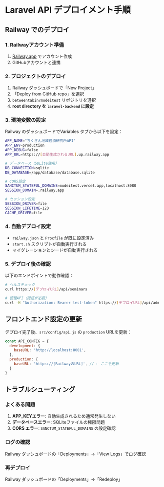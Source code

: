 # Laravel API デプロイメント手順

## Railway でのデプロイ

### 1. Railwayアカウント準備
1. [Railway.app](https://railway.app) でアカウント作成
2. GitHubアカウントと連携

### 2. プロジェクトのデプロイ
1. Railway ダッシュボードで「New Project」
2. 「Deploy from GitHub repo」を選択
3. `betweentabin/modeitest` リポジトリを選択
4. **root directory を `laravel-backend` に設定**

### 3. 環境変数の設定
Railway のダッシュボードでVariables タブから以下を設定：

```bash
APP_NAME="ちくぎん地域経済研究所API"
APP_ENV=production
APP_DEBUG=false
APP_URL=https://[自動生成されるURL].up.railway.app

# データベース（SQLite使用）
DB_CONNECTION=sqlite
DB_DATABASE=/app/database/database.sqlite

# CORS設定
SANCTUM_STATEFUL_DOMAINS=modeitest.vercel.app,localhost:8080
SESSION_DOMAIN=.railway.app

# セッション設定
SESSION_DRIVER=file
SESSION_LIFETIME=120
CACHE_DRIVER=file
```

### 4. 自動デプロイ設定
- `railway.json` と `Procfile` が既に設定済み
- `start.sh` スクリプトが自動実行される
- マイグレーションとシードが自動実行される

### 5. デプロイ後の確認
以下のエンドポイントで動作確認：

```bash
# ヘルスチェック
curl https://[デプロイURL]/api/seminars

# 管理API（認証が必要）
curl -H "Authorization: Bearer test-token" https://[デプロイURL]/api/admin/seminars
```

## フロントエンド設定の更新

デプロイ完了後、`src/config/api.js` の `production` URLを更新：

```javascript
const API_CONFIG = {
  development: {
    baseURL: 'http://localhost:8001',
  },
  production: {
    baseURL: 'https://[RailwayのURL]', // ← ここを更新
  }
}
```

## トラブルシューティング

### よくある問題
1. **APP_KEYエラー**: 自動生成されるため通常発生しない
2. **データベースエラー**: SQLiteファイルの権限問題
3. **CORS エラー**: `SANCTUM_STATEFUL_DOMAINS` の設定確認

### ログの確認
Railway ダッシュボードの「Deployments」→「View Logs」でログ確認

### 再デプロイ
Railway ダッシュボードの「Deployments」→「Redeploy」
